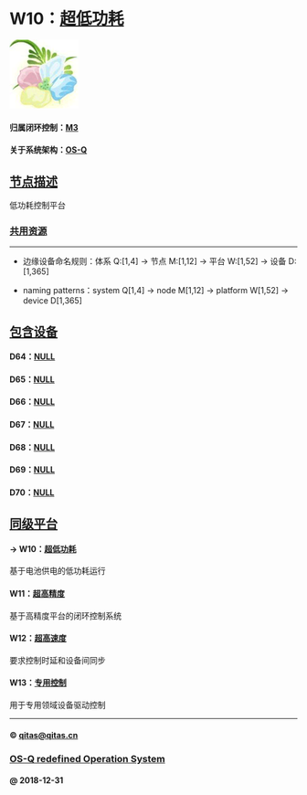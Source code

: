 ﻿# W10：[超低功耗](https://github.com/OS-Q/W10) 

[![sites](OS-Q/OS-Q.png)](http://www.OS-Q.com)

#### 归属闭环控制：[M3](https://github.com/OS-Q/M3)

#### 关于系统架构：[OS-Q](https://github.com/OS-Q/OS-Q)

## [节点描述](https://github.com/OS-Q/W10/wiki) 

低功耗控制平台

### [共用资源](OS-Q/)


---

- 边缘设备命名规则：体系 Q:[1,4] -> 节点 M:[1,12] -> 平台 W:[1,52] -> 设备 D:[1,365]

- naming patterns：system Q[1,4] -> node M[1,12] -> platform W[1,52] -> device D[1,365]

## [包含设备](https://github.com/OS-Q/W10/wiki) 

#### D64：[NULL](https://github.com/OS-Q/D64)



#### D65：[NULL](https://github.com/OS-Q/D65)



#### D66：[NULL](https://github.com/OS-Q/D66)



#### D67：[NULL](https://github.com/OS-Q/D67)



#### D68：[NULL](https://github.com/OS-Q/D68)



#### D69：[NULL](https://github.com/OS-Q/D69)


#### D70：[NULL](https://github.com/OS-Q/D70)



## [同级平台](https://github.com/OS-Q/M3/wiki) 

#### -> W10：[超低功耗](https://github.com/OS-Q/W10)

基于电池供电的低功耗运行

#### W11：[超高精度](https://github.com/OS-Q/W11)

基于高精度平台的闭环控制系统

#### W12：[超高速度](https://github.com/OS-Q/W12)

要求控制时延和设备间同步

#### W13：[专用控制](https://github.com/OS-Q/W13)

用于专用领域设备驱动控制


---

####  © qitas@qitas.cn
###  [OS-Q redefined Operation System](http://www.OS-Q.com)
####  @ 2018-12-31

